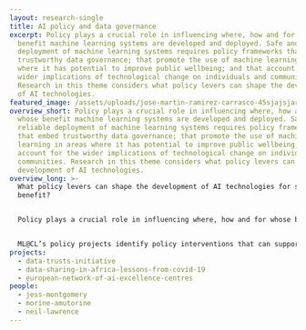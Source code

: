 ```yaml
---
layout: research-single
title: AI policy and data governance
excerpt: Policy plays a crucial role in influencing where, how and for whose
  benefit machine learning systems are developed and deployed. Safe and reliable
  deployment of machine learning systems requires policy frameworks that embed
  trustworthy data governance; that promote the use of machine learning in areas
  where it has potential to improve public wellbeing; and that account for the
  wider implications of technological change on individuals and communities.
  Research in this theme considers what policy levers can shape the development
  of AI technologies.
featured_image: /assets/uploads/jose-martin-ramirez-carrasco-45sjajsjarq-unsplash.jpg
overview_short: Policy plays a crucial role in influencing where, how and for
  whose benefit machine learning systems are developed and deployed. Safe and
  reliable deployment of machine learning systems requires policy frameworks
  that embed trustworthy data governance; that promote the use of machine
  learning in areas where it has potential to improve public wellbeing; and that
  account for the wider implications of technological change on individuals and
  communities. Research in this theme considers what policy levers can shape the
  development of AI technologies.
overview_long: >-
  What policy levers can shape the development of AI technologies for societal
  benefit?


  Policy plays a crucial role in influencing where, how and for whose benefit machine learning systems are developed and deployed. Safe and reliable deployment of machine learning systems requires policy frameworks that embed trustworthy data governance; that promote the use of machine learning in areas where it has potential to improve public services and wellbeing; and that account for the wider implications of technological change on individuals and communities.


  ML@CL’s policy projects identify policy interventions that can support the development of trustworthy AI technologies and that help share the benefits of AI across society.
projects:
  - data-trusts-initiative
  - data-sharing-in-africa-lessons-from-covid-19
  - european-network-of-ai-excellence-centres
people:
  - jess-montgomery
  - morine-amutorine
  - neil-lawrence
---
```

